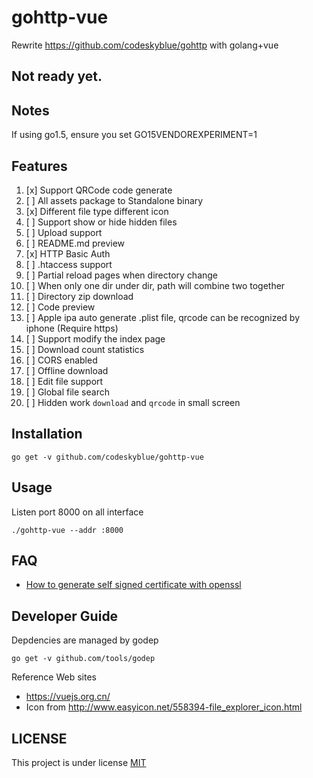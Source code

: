 # gohttp-vue
Rewrite https://github.com/codeskyblue/gohttp with golang+vue

## Not ready yet.

## Notes
If using go1.5, ensure you set GO15VENDOREXPERIMENT=1

## Features
1. [x] Support QRCode code generate
1. [ ] All assets package to Standalone binary
1. [x] Different file type different icon
1. [ ] Support show or hide hidden files
1. [ ] Upload support
1. [ ] README.md preview
1. [x] HTTP Basic Auth
1. [ ] \.htaccess support
1. [ ] Partial reload pages when directory change
1. [ ] When only one dir under dir, path will combine two together
1. [ ] Directory zip download
1. [ ] Code preview
1. [ ] Apple ipa auto generate .plist file, qrcode can be recognized by iphone (Require https)
1. [ ] Support modify the index page
1. [ ] Download count statistics
1. [ ] CORS enabled
1. [ ] Offline download
1. [ ] Edit file support
1. [ ] Global file search
1. [ ] Hidden work `download` and `qrcode` in small screen

## Installation
```
go get -v github.com/codeskyblue/gohttp-vue
```

## Usage
Listen port 8000 on all interface

```
./gohttp-vue --addr :8000
```

## FAQ
- [How to generate self signed certificate with openssl](http://stackoverflow.com/questions/10175812/how-to-create-a-self-signed-certificate-with-openssl)

## Developer Guide
Depdencies are managed by godep

```
go get -v github.com/tools/godep
```

Reference Web sites

* <https://vuejs.org.cn/>
* Icon from <http://www.easyicon.net/558394-file_explorer_icon.html>
## LICENSE
This project is under license [MIT](LICENSE)
